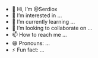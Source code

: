 - 👋 Hi, I’m @Serdiox
- 👀 I’m interested in ...
- 🌱 I’m currently learning ...
- 💞️ I’m looking to collaborate on ...
- 📫 How to reach me ...
- 😄 Pronouns: ...
- ⚡ Fun fact: ...

<!---
Serdiox/Serdiox is a ✨ special ✨ repository because its `README.md` (this file) appears on your GitHub profile.
You can click the Preview link to take a look at your changes.
--->
